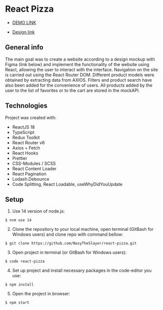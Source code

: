 # React Pizza

- [DEMO LINK](nasytheslayer.github.io/react-pizza/)

- [Design link]([https://www.figma.com/file/fw0toTyXMwM1y4WIe0YFrJ/React-Projects?node-id=0%3A1](https://www.figma.com/file/wWUnQwvRDWBfPx1v1pCAfO/React-Pizza))

## General info
The main goal was to create a website according to a design mockup with Figma (link below) and implement the functionality of the website using React, allowing the user to interact with the interface. Navigation on the site is carried out using the React Router DOM. Different product models were obtained by extracting data from AXIOS. Filters and product search have also been added for the convenience of users. All products added by the user to the list of favorites or to the cart are stored in the mockAPI.

## Technologies
Project was created with:
- ReactJS 18
- TypeScript
- Redux Toolkit
- React Router v6
- Axios + Fetch
- React Hooks
- Prettier
- CSS-Modules / SCSS 
- React Content Loader
- React Pagination
- Lodash.Debounce
- Code Splitting, React Loadable, useWhyDidYouUpdate

## Setup
1. Use 14 version of node.js:
```
$ nvm use 14
```

2. Clone the repository to your local machine, open terminal (GitBash for Windows users) and clone repo with command bellow:
```
$ git clone https://github.com/NasyTheSlayer/react-pizza.git
```

3. Open project in terminal (or GitBash for Windows users):
```
$ code react-pizza
```

4. Set up project and install necessary packages in the code-editor you use:
```
$ npm install
```

5. Open the project in browser:
```
$ npm start
```
